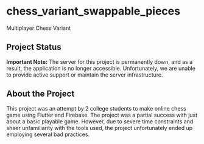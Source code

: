 # chess_variant_swappable_pieces

Multiplayer Chess Variant

## Project Status

**Important Note:** The server for this project is permanently down, and as a result, the application is no longer accessible. Unfortunately, we are unable to provide active support or maintain the server infrastructure.

## About the Project

This project was an attempt by 2 college students to make online chess game using Flutter and Firebase. The project was a partial success with just about a basic playable game. However, due to severe time constraints and sheer unfamiliarity with the tools used, the project unfortunately ended up employing several bad practices.
